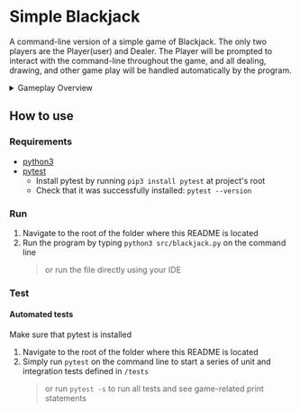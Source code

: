 # Simple Blackjack

A command-line version of a simple game of Blackjack. The only two players are the Player(user) and 
Dealer. The Player will be prompted to interact with the command-line throughout the game, and all dealing,
drawing, and other game play will be handled automatically by the program.


<details>
    <summary>Gameplay Overview</summary>
    
    1. Deal initial cards (two cards to each player)
    2. Display initial hands (hiding dealer's second card and score)
    3. Prompt user (Hit or Stand?)
        * Hit: add card to hand (check if busted)
        * Stand: end turn
        * show updated hand and value
        * repeat until player has stood, won (score == 21), or busted (score > 21)
    4. Dealer plays (if player has neither busted nor won)
        * print dealer's full hand, score
        * dealer keeps hitting until score >= 17
    5. Decide and report the winner, including hands and scores where relevant
</details>


## How to use
### Requirements
* [python3](https://www.python.org/downloads/)
* [pytest](https://pypi.org/project/pytest/)
    * Install pytest by running `pip3 install pytest` at project's root
    * Check that it was successfully installed: `pytest --version`
    
### Run
1. Navigate to the root of the folder where this README is located
2. Run the program by typing `python3 src/blackjack.py` on the command line
    > or run the file directly using your IDE

### Test
#### Automated tests
Make sure that pytest is installed

1. Navigate to the root of the folder where this README is located
2. Simply run `pytest` on the command line to start a series of unit and integration tests defined in `/tests`
    > or run `pytest -s` to run all tests and see game-related print statements
